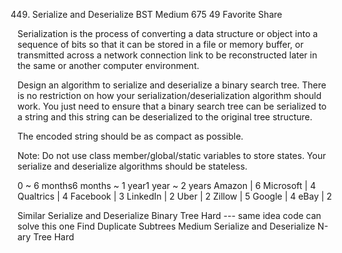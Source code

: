 449. Serialize and Deserialize BST
Medium 675 49 Favorite Share

Serialization is the process of converting a data structure or object into a sequence of bits so that it can be stored in a file or memory buffer, or transmitted across a network connection link to be reconstructed later in the same or another computer environment.

Design an algorithm to serialize and deserialize a binary search tree. There is no restriction on how your serialization/deserialization algorithm should work. You just need to ensure that a binary search tree can be serialized to a string and this string can be deserialized to the original tree structure.

The encoded string should be as compact as possible.

Note: Do not use class member/global/static variables to store states. Your serialize and deserialize algorithms should be stateless.

0 ~ 6 months6 months ~ 1 year1 year ~ 2 years
Amazon | 6 Microsoft | 4 Qualtrics | 4 Facebook | 3 LinkedIn | 2 Uber | 2
Zillow | 5 Google | 4 eBay | 2

Similar
Serialize and Deserialize Binary Tree Hard  --- same idea code can solve this one
Find Duplicate Subtrees Medium
Serialize and Deserialize N-ary Tree Hard
